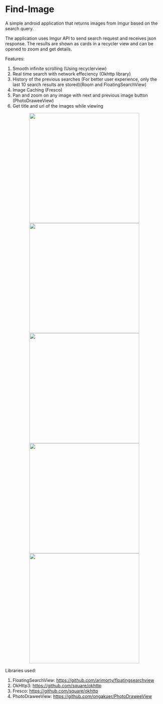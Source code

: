 # Find-Image
A simple android application that returns images from Imgur based on the search query.

The application uses Imgur API to send search request and receives json response. The results are shown as cards in a recycler view and can be opened to zoom and get details.

Features:
1. Smooth infinite scrolling (Using recyclerview)
2. Real time search with network effeciency (Okhttp library)
3. History of the previous searches (For better user experience, only the last 10 search results are stored)(Room and FloatingSearchView)
4. Image Caching (Fresco)
5. Pan and zoom on any image with next and previous image button (PhotoDraweeView)
6. Get title and url of the images while viewing

<p align="center">
  <img src="images/sc_1.png" width="350"/>
  <img src="images/sc_2.png" width="350"/>
  <img src="images/sc_3.png" width="350"/>
  <img src="images/sc_4.png" width="350"/>
  <img src="images/sc_5.png" width="350"/>
  
</p>

Libraries used:
1. FloatingSearchView: https://github.com/arimorty/floatingsearchview
2. OkHttp3: https://github.com/square/okhttp
3. Fresco: https://github.com/square/okhttp
4. PhotoDraweeView: https://github.com/ongakuer/PhotoDraweeView

